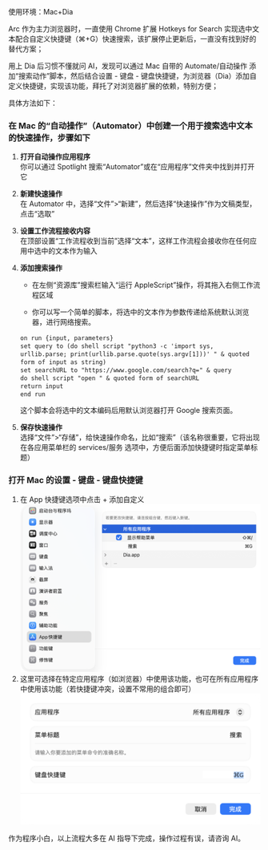 使用环境：Mac+Dia

Arc 作为主力浏览器时，一直使用 Chrome 扩展 Hotkeys for Search 实现选中文本配合自定义快捷键（⌘+G）快速搜索，该扩展停止更新后，一直没有找到好的替代方案；

用上 Dia 后习惯不懂就问 AI，发现可以通过 Mac 自带的 Automate/自动操作 添加“搜索动作”脚本，然后结合设置 - 键盘 - 键盘快捷键，为浏览器（Dia）添加自定义快捷键，实现该功能，拜托了对浏览器扩展的依赖，特别方便；

具体方法如下：

### 在 Mac 的“自动操作”（Automator）中创建一个用于**搜索选中文本**的快速操作，步骤如下

1. **打开自动操作应用程序**  
    你可以通过 Spotlight 搜索“Automator”或在“应用程序”文件夹中找到并打开它
    
2. **新建快速操作**  
    在 Automator 中，选择“文件”>“新建”，然后选择“快速操作”作为文稿类型，点击“选取”
    
3. **设置工作流程接收内容**  
    在顶部设置“工作流程收到当前”选择“文本”，这样工作流程会接收你在任何应用中选中的文本作为输入
    
4. **添加搜索操作**
    
    - 在左侧“资源库”搜索栏输入“运行 AppleScript”操作，将其拖入右侧工作流程区域
        
    - 你可以写一个简单的脚本，将选中的文本作为参数传递给系统默认浏览器，进行网络搜索。

	```
	on run {input, parameters}
	set query to (do shell script "python3 -c 'import sys, urllib.parse; print(urllib.parse.quote(sys.argv[1]))' " & quoted form of input as string)
	set searchURL to "https://www.google.com/search?q=" & query
	do shell script "open " & quoted form of searchURL
	return input
	end run
	```

    这个脚本会将选中的文本编码后用默认浏览器打开 Google 搜索页面。
    
5. **保存快速操作**  
    选择“文件”>“存储”，给快速操作命名，比如“搜索”（该名称很重要，它将出现在各应用菜单栏的 services/服务 选项中，方便后面添加快捷键时指定菜单标题）

### 打开 Mac 的设置 - 键盘 - 键盘快捷键

1. 在 App 快捷键选项中点击 + 添加自定义  
   ![](img/Pasted%20image%2020250710104928.png)
2. 这里可选择在特定应用程序（如浏览器）中使用该功能，也可在所有应用程序中使用该功能（若快捷键冲突，设置不常用的组合即可）  
   ![](img/Pasted%20image%2020250710105443.png)

作为程序小白，以上流程大多在 AI 指导下完成，操作过程有误，请咨询 AI。
